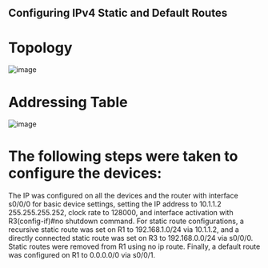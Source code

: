 ## Configuring IPv4 Static and Default Routes
# Topology
![image](https://github.com/user-attachments/assets/23b97df1-c44b-4201-96e9-24195638a2c6)
# Addressing Table
![image](https://github.com/user-attachments/assets/426d7a35-8a2f-4f28-b65f-e270ba82dcdb)
# The following steps were taken to configure the devices:

The IP was configured on all the devices and the router with interface s0/0/0 for basic device settings, setting the IP address to 10.1.1.2 255.255.255.252, clock rate to 128000, and interface activation with R3(config-if)#no shutdown command.
For static route configurations, a recursive static route was set on R1 to 192.168.1.0/24 via 10.1.1.2, and a directly connected static route was set on R3 to 192.168.0.0/24 via s0/0/0. Static routes were removed from R1 using no ip route.
Finally, a default route was configured on R1 to 0.0.0.0/0 via s0/0/1.
